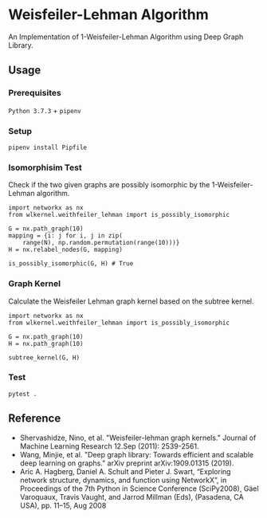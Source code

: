 # Weisfeiler-Lehman Algorithm

An Implementation of 1-Weisfeiler-Lehman Algorithm using Deep Graph Library.

## Usage

### Prerequisites

`Python 3.7.3` + `pipenv`

### Setup

```
pipenv install Pipfile
```

### Isomorphisim Test

Check if the two given graphs are possibly isomorphic by the 1-Weisfeiler-Lehman algorithm.

```
import networkx as nx
from wlkernel.weithfeiler_lehman import is_possibly_isomorphic

G = nx.path_graph(10)
mapping = {i: j for i, j in zip(
    range(N), np.random.permutation(range(10)))}
H = nx.relabel_nodes(G, mapping)

is_possibly_isomorphic(G, H) # True
```

### Graph Kernel

Calculate the Weisfeiler Lehman graph kernel based on the subtree kernel.

```
import networkx as nx
from wlkernel.weithfeiler_lehman import is_possibly_isomorphic

G = nx.path_graph(10)
H = nx.path_graph(10)

subtree_kernel(G, H)
```

### Test

```
pytest .
```

## Reference

- Shervashidze, Nino, et al. "Weisfeiler-lehman graph kernels." Journal of Machine Learning Research 12.Sep (2011): 2539-2561.
- Wang, Minjie, et al. "Deep graph library: Towards efficient and scalable deep learning on graphs." arXiv preprint arXiv:1909.01315 (2019).
- Aric A. Hagberg, Daniel A. Schult and Pieter J. Swart, “Exploring network structure, dynamics, and function using NetworkX”, in Proceedings of the 7th Python in Science Conference (SciPy2008), Gäel Varoquaux, Travis Vaught, and Jarrod Millman (Eds), (Pasadena, CA USA), pp. 11–15, Aug 2008
